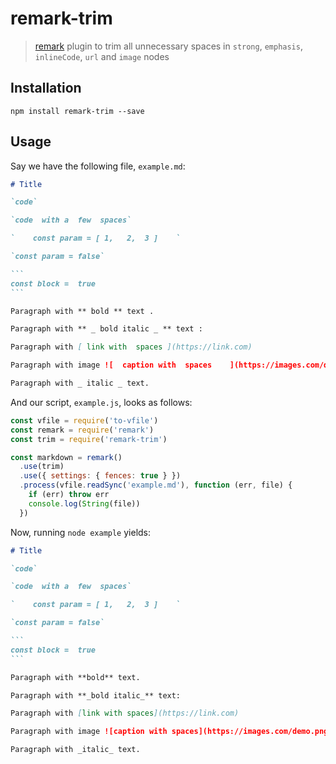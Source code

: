 # remark-trim

> [remark](https://github.com/remarkjs/remark) plugin to trim all unnecessary spaces in `strong`, `emphasis`, `inlineCode`, `url` and `image` nodes

## Installation

```
npm install remark-trim --save
```

## Usage

Say we have the following file, `example.md`:

<!-- prettier-ignore -->
````markdown
# Title

`code`

`code  with a  few  spaces`

`    const param = [ 1,   2,  3 ]    `

`const param = false`

```
const block =  true
```

Paragraph with ** bold ** text .

Paragraph with ** _ bold italic _ ** text :

Paragraph with [ link with  spaces ](https://link.com)

Paragraph with image ![  caption with  spaces    ](https://images.com/demo.png)

Paragraph with _ italic _ text.
````

And our script, `example.js`, looks as follows:

```javascript
const vfile = require('to-vfile')
const remark = require('remark')
const trim = require('remark-trim')

const markdown = remark()
  .use(trim)
  .use({ settings: { fences: true } })
  .process(vfile.readSync('example.md'), function (err, file) {
    if (err) throw err
    console.log(String(file))
  })
```

Now, running `node example` yields:

<!-- prettier-ignore -->
````markdown
# Title

`code`

`code  with a  few  spaces`

`    const param = [ 1,   2,  3 ]    `

`const param = false`

```
const block =  true
```

Paragraph with **bold** text.

Paragraph with **_bold italic_** text:

Paragraph with [link with spaces](https://link.com)

Paragraph with image ![caption with spaces](https://images.com/demo.png)

Paragraph with _italic_ text.
````
